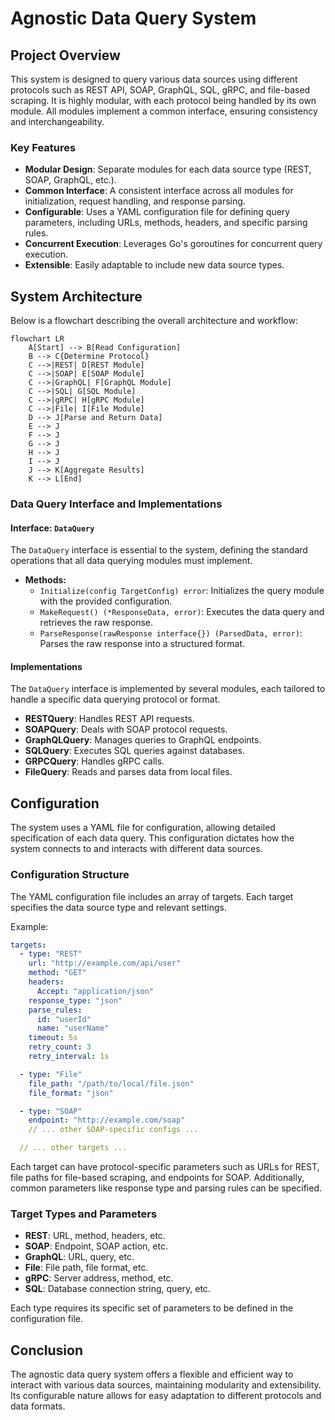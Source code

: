 # Agnostic Data Query System

## Project Overview

This system is designed to query various data sources using different protocols such as REST API, SOAP, GraphQL, SQL, gRPC, and file-based scraping. It is highly modular, with each protocol being handled by its own module. All modules implement a common interface, ensuring consistency and interchangeability.

### Key Features

- **Modular Design**: Separate modules for each data source type (REST, SOAP, GraphQL, etc.).
- **Common Interface**: A consistent interface across all modules for initialization, request handling, and response parsing.
- **Configurable**: Uses a YAML configuration file for defining query parameters, including URLs, methods, headers, and specific parsing rules.
- **Concurrent Execution**: Leverages Go's goroutines for concurrent query execution.
- **Extensible**: Easily adaptable to include new data source types.

## System Architecture

Below is a flowchart describing the overall architecture and workflow:

```mermaid
flowchart LR
    A[Start] --> B[Read Configuration]
    B --> C{Determine Protocol}
    C -->|REST| D[REST Module]
    C -->|SOAP| E[SOAP Module]
    C -->|GraphQL| F[GraphQL Module]
    C -->|SQL| G[SQL Module]
    C -->|gRPC| H[gRPC Module]
    C -->|File| I[File Module]
    D --> J[Parse and Return Data]
    E --> J
    F --> J
    G --> J
    H --> J
    I --> J
    J --> K[Aggregate Results]
    K --> L[End]
```
### Data Query Interface and Implementations

#### Interface: `DataQuery`
The `DataQuery` interface is essential to the system, defining the standard operations that all data querying modules must implement.

- **Methods:**
  - `Initialize(config TargetConfig) error`: Initializes the query module with the provided configuration.
  - `MakeRequest() (*ResponseData, error)`: Executes the data query and retrieves the raw response.
  - `ParseResponse(rawResponse interface{}) (ParsedData, error)`: Parses the raw response into a structured format.

#### Implementations
The `DataQuery` interface is implemented by several modules, each tailored to handle a specific data querying protocol or format.

- **RESTQuery**: Handles REST API requests.
- **SOAPQuery**: Deals with SOAP protocol requests.
- **GraphQLQuery**: Manages queries to GraphQL endpoints.
- **SQLQuery**: Executes SQL queries against databases.
- **GRPCQuery**: Handles gRPC calls.
- **FileQuery**: Reads and parses data from local files.

## Configuration

The system uses a YAML file for configuration, allowing detailed specification of each data query. This configuration dictates how the system connects to and interacts with different data sources.

### Configuration Structure

The YAML configuration file includes an array of targets. Each target specifies the data source type and relevant settings.

Example:

```yaml
targets:
  - type: "REST"
    url: "http://example.com/api/user"
    method: "GET"
    headers:
      Accept: "application/json"
    response_type: "json"
    parse_rules:
      id: "userId"
      name: "userName"
    timeout: 5s
    retry_count: 3
    retry_interval: 1s

  - type: "File"
    file_path: "/path/to/local/file.json"
    file_format: "json"

  - type: "SOAP"
    endpoint: "http://example.com/soap"
    // ... other SOAP-specific configs ...

  // ... other targets ...
```

Each target can have protocol-specific parameters such as URLs for REST, file paths for file-based scraping, and endpoints for SOAP. Additionally, common parameters like response type and parsing rules can be specified.

### Target Types and Parameters

- **REST**: URL, method, headers, etc.
- **SOAP**: Endpoint, SOAP action, etc.
- **GraphQL**: URL, query, etc.
- **File**: File path, file format, etc.
- **gRPC**: Server address, method, etc.
- **SQL**: Database connection string, query, etc.

Each type requires its specific set of parameters to be defined in the configuration file.

## Conclusion

The agnostic data query system offers a flexible and efficient way to interact with various data sources, maintaining modularity and extensibility. Its configurable nature allows for easy adaptation to different protocols and data formats.
